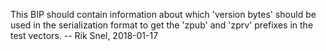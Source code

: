 This BIP should contain information about which 'version bytes' should be used in the serialization format to get the 'zpub' and 'zprv' prefixes in the test vectors. -- Rik Snel, 2018-01-17